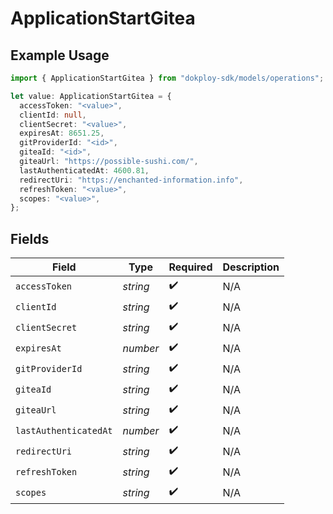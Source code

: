 # ApplicationStartGitea

## Example Usage

```typescript
import { ApplicationStartGitea } from "dokploy-sdk/models/operations";

let value: ApplicationStartGitea = {
  accessToken: "<value>",
  clientId: null,
  clientSecret: "<value>",
  expiresAt: 8651.25,
  gitProviderId: "<id>",
  giteaId: "<id>",
  giteaUrl: "https://possible-sushi.com/",
  lastAuthenticatedAt: 4600.81,
  redirectUri: "https://enchanted-information.info",
  refreshToken: "<value>",
  scopes: "<value>",
};
```

## Fields

| Field                 | Type                  | Required              | Description           |
| --------------------- | --------------------- | --------------------- | --------------------- |
| `accessToken`         | *string*              | :heavy_check_mark:    | N/A                   |
| `clientId`            | *string*              | :heavy_check_mark:    | N/A                   |
| `clientSecret`        | *string*              | :heavy_check_mark:    | N/A                   |
| `expiresAt`           | *number*              | :heavy_check_mark:    | N/A                   |
| `gitProviderId`       | *string*              | :heavy_check_mark:    | N/A                   |
| `giteaId`             | *string*              | :heavy_check_mark:    | N/A                   |
| `giteaUrl`            | *string*              | :heavy_check_mark:    | N/A                   |
| `lastAuthenticatedAt` | *number*              | :heavy_check_mark:    | N/A                   |
| `redirectUri`         | *string*              | :heavy_check_mark:    | N/A                   |
| `refreshToken`        | *string*              | :heavy_check_mark:    | N/A                   |
| `scopes`              | *string*              | :heavy_check_mark:    | N/A                   |